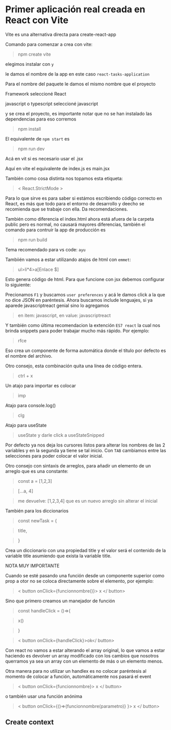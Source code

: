 # Primer aplicación real creada en React con Vite

Vite es una alternativa directa para create-react-app

Comando para comenzar a crea con vite:

>npm create vite

elegimos instalar con `y`

le damos el nombre de la app en este caso `react-tasks-application`

Para el nombre del paquete le damos el mismo nombre que el proyecto

Framework seleccioné React

javascript o typescript seleccioné javascript

y se crea el proyecto, es importante notar que no se han instalado las dependencias
para eso corremos 

>npm install

El equivalente de `npm start` es

>npm run dev

Acá en vit si es necesario usar el .jsx

Aquí en vite el equivalente de index.js es main.jsx

También como cosa distinta nos topamos esta etiqueta:

>   < React.StrictMode >

Para lo que sirve es para saber si estámos escribiendo código correcto en React,
es más que todo para el entorno de desarrollo y deecho se recomienda que se trabaje
con ella. Da recomendaciones.

También como diferencia el index.html ahora está afuera de la carpeta public pero
es normal, no causará mayores diferencias, también el comando para contruir la app
de producción es

>npm run build

Tema recomendado para vs code: `ayu`

Tambiién vamos a estar utilizando atajos de html con `emmet`:

>ul>li*4>a[Enlace $]

Esto genera código de html. Para que funcione con jsx debemos configurar lo siguiente:

Precionamos `F1` y buscamos `user preferences` y acá le damos click a la que no dice JSON
en paréntesis. Ahora buscamos include lenguajes, si ya aparede javascriptreact genial
sino lo agregamos

>en item: javascript, en value: javascriptreact

Y también como última recomendacion la extención `ES7 react` la cual nos brinda snippets
para poder trabajar mucho más rápido. Por ejemplo:

>rfce

Eso crea un componente de forma automática donde el título por defecto es el nombre 
del archivo.

Otro consejo, esta combinación quita una línea de código entera.

> ctrl + x 

Un atajo para importar es colocar

>imp

Atajo para console.log()

>clg

Atajo para useState

>useState y darle click a useStateSnipped

Por defecto ya nos deja los cursores listos para alterar los nombres de las 
2 variables y en la segunda ya tiene se tal inicio. Con `TAB` cambiamos
entre las selecciones para poder colocar el valor inicial.

Otro consejo con sintaxis de arreglos, para añadir un elemento de un arreglo que 
es una constante:

> const a = [1,2,3]

> [...a, 4]

> me devuelve: [1,2,3,4] que es un nuevo arreglo sin alterar el inicial

También para los diccionarios

> const newTask = {

>   title,   

>}

Crea un diccionario con una propiedad title y el valor será el contenido de la variable
title asumiendo que exista la variable title.

NOTA MUY IMPORTANTE

Cuando se esté pasando una función desde un componente superior como prop a otor
no se coloca directamente sobre el elemento, por ejemplo: 

> < button onClick={funcionnombre()}> x </ button>

Sino que primero creamos un manejador de función

>const handleClick = ()=>{

>	x()

>}

> < button onClick={handleClick}>ok</ button>

Con react no vamos a estar alterando el array original, lo que vamos a estar haciendo es
devolver un array modificado con los cambios que nosotros querramos ya sea un array
con un elemento de más o un elemento menos.

Otra manera para no utilizar un handlex es no colocar paréntesis al momento de colocar
a función, automáticamente nos pasará el event

> < button onClick={funcionnombre}> x </ button>

o también usar una función anónima

> < button onClick={()=>{funcionnombre(parametro)} }> x </ button>

## Create context


